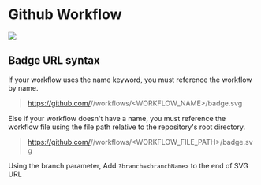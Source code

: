 # Github Workflow

![](https://github.com/davidkhala/ci-cd-utils/workflows/.github/workflows/githubWorkflow.yml/badge.svg)
## Badge URL syntax
If your workflow uses the name keyword, you must reference the workflow by name. 

> https://github.com/<OWNER>/<REPOSITORY>/workflows/<WORKFLOW_NAME>/badge.svg

Else if your workflow doesn't have a name, you must reference the workflow file using the file path relative to the repository's root directory.

> https://github.com/<OWNER>/<REPOSITORY>/workflows/<WORKFLOW_FILE_PATH>/badge.svg

Using the branch parameter, Add `?branch=<branchName>` to the end of SVG URL

